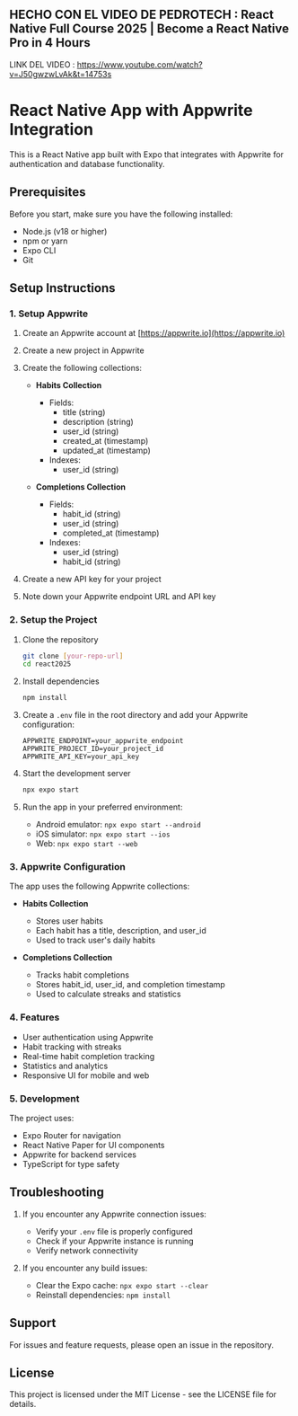 ## HECHO CON EL VIDEO DE PEDROTECH : React Native Full Course 2025 | Become a React Native Pro in 4 Hours

LINK DEL VIDEO : https://www.youtube.com/watch?v=J50gwzwLvAk&t=14753s

# React Native App with Appwrite Integration

This is a React Native app built with Expo that integrates with Appwrite for authentication and database functionality.

## Prerequisites

Before you start, make sure you have the following installed:

- Node.js (v18 or higher)
- npm or yarn
- Expo CLI
- Git

## Setup Instructions

### 1. Setup Appwrite

1. Create an Appwrite account at [https://appwrite.io](https://appwrite.io)
2. Create a new project in Appwrite
3. Create the following collections:

   - **Habits Collection**
     - Fields:
       - title (string)
       - description (string)
       - user_id (string)
       - created_at (timestamp)
       - updated_at (timestamp)
     - Indexes:
       - user_id (string)

   - **Completions Collection**
     - Fields:
       - habit_id (string)
       - user_id (string)
       - completed_at (timestamp)
     - Indexes:
       - user_id (string)
       - habit_id (string)

4. Create a new API key for your project
5. Note down your Appwrite endpoint URL and API key

### 2. Setup the Project

1. Clone the repository
   ```bash
   git clone [your-repo-url]
   cd react2025
   ```

2. Install dependencies
   ```bash
   npm install
   ```

3. Create a `.env` file in the root directory and add your Appwrite configuration:
   ```
   APPWRITE_ENDPOINT=your_appwrite_endpoint
   APPWRITE_PROJECT_ID=your_project_id
   APPWRITE_API_KEY=your_api_key
   ```

4. Start the development server
   ```bash
   npx expo start
   ```

5. Run the app in your preferred environment:
   - Android emulator: `npx expo start --android`
   - iOS simulator: `npx expo start --ios`
   - Web: `npx expo start --web`

### 3. Appwrite Configuration

The app uses the following Appwrite collections:

- **Habits Collection**
  - Stores user habits
  - Each habit has a title, description, and user_id
  - Used to track user's daily habits

- **Completions Collection**
  - Tracks habit completions
  - Stores habit_id, user_id, and completion timestamp
  - Used to calculate streaks and statistics

### 4. Features

- User authentication using Appwrite
- Habit tracking with streaks
- Real-time habit completion tracking
- Statistics and analytics
- Responsive UI for mobile and web

### 5. Development

The project uses:

- Expo Router for navigation
- React Native Paper for UI components
- Appwrite for backend services
- TypeScript for type safety

## Troubleshooting

1. If you encounter any Appwrite connection issues:
   - Verify your `.env` file is properly configured
   - Check if your Appwrite instance is running
   - Verify network connectivity

2. If you encounter any build issues:
   - Clear the Expo cache: `npx expo start --clear`
   - Reinstall dependencies: `npm install`

## Support

For issues and feature requests, please open an issue in the repository.

## License

This project is licensed under the MIT License - see the LICENSE file for details.
